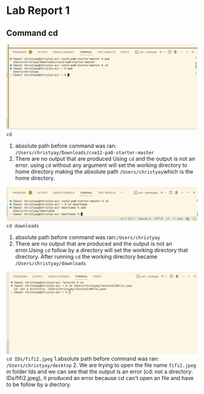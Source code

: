 # Lab Report 1
## Command cd
![Image](cd1.jpg)
`cd`
1. absolute path before command was ran: `/Users/christyay/Downloads/cse12-pa0-starter-master`
2. There are no output that are produced Using `cd` and the output is not an error. using `cd` without any argument will set the working directory to home directory making the absolute path `/Users/christyay`which is the home directory.
  

![Image](cd2.jpg)
`cd downloads`
1. absolute path before command was ran:`/Users/christyay`
2. There are no output that are produced and the output is not an error.Using `cd` follow by a directory will set the working directory that directory. After running `cd` the working directory became `/Users/christyay/downloads`
   

![Image](cd3.jpg) 
`cd IDs/fifi2.jpeg`
1.absolute path before command was ran: `/Users/christyay/desktop`
2. We are trying to open the file name `fifi2.jpeg` in folder Ids and we can see that the output is an error (cd: not a directory: IDs/fifi2.jpeg), it produced an error because cd can't open an file and have to be follow by a diectory. 

   

